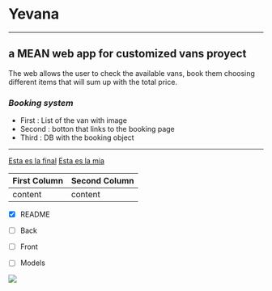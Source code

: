 # Yevana
---

## a MEAN web app for customized vans proyect
The web allows the user to check the available vans, book them choosing different items that will sum up with the total price. 

### ***Booking system***
- First : List of the van with image
- Second : botton that links to the booking page
- Third : DB with the booking object 
---

[Esta es la final](http://www.yevana.com)
[Esta es la mia](https://yevana-app.herokuapp.com/)

| First Column | Second Column |
|--------------|---------------|
| content      | content       |

- [x] README
- [ ] Back
- [ ] Front
- [ ] Models


![](https://img.scoop.it/6r1PEr2AZ4jTGF7ECDP2Hzl72eJkfbmt4t8yenImKBVvK0kTmF0xjctABnaLJIm9)

